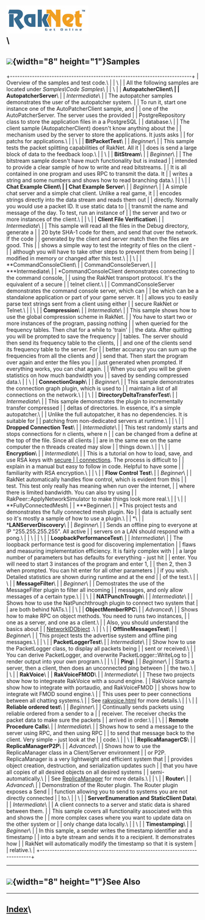 ![Oculus VR, Inc.](RakNetLogo.jpg)\
\
  ----------------------------------------------
  ![](spacer.gif){width="8" height="1"}Samples
  ----------------------------------------------

+--------------------------------------------------------------------------+
| Overview of the samples and test code.\                                  |
| \                                                                        |
| All the following samples are located under *Samples\\Code Samples*\     |
| \                                                                        |
| **AutopatcherClient\                                                     |
| AutopatcherServer**\                                                     |
| *Intermediate*\                                                          |
| The autopatcher samples demonstrates the user of the autopatcher system. |
| To run it, start one instance one of the AutoPatcherClient sample, and   |
| one of the AutoPatcherServer. The server uses the provided               |
| PostgreRepository class to store the application files in a a PostgreSQL |
| database.\                                                               |
| The client sample (AutopatcherClient) doesn't know anything about the    |
| mechanism used by the server to store the applications. It justs asks    |
| for patchs for applications.\                                            |
| \                                                                        |
| **BitPacketTest**\                                                       |
| *Beginner*\                                                              |
| This sample tests the packet splitting capabilities of RakNet. All it    |
| does is send a large block of data to the feedback loop.\                |
| \                                                                        |
| **BitStream**\                                                           |
| *Beginner*\                                                              |
| The bitstream sample doesn't have much functionality but is instead      |
| intended to provide a clear sample of how to write and read bitstreams.  |
| It is all contained in one program and uses RPC to transmit the data. It |
| writes a string and some numbers and shows how to read branching data.\  |
| \                                                                        |
| **Chat Example Client\                                                   |
| Chat Example Server**\                                                   |
| *Beginner*\                                                              |
| A simple chat server and a simple chat client. Unlike a real game, it    |
| encodes strings directly into the data stream and reads them out         |
| directly. Normally you would use a packet ID. It use static data to      |
| transmit the name and message of the day. To test, run an instance of    |
| the server and two or more instances of the client.\                     |
| \                                                                        |
| **Client File Verification**\                                            |
| *Intermediate*\                                                          |
| This sample will read all the files in the Debug directory, generate a   |
| 20 byte SHA-1 code for them, and send that over the network. If the code |
| generated by the client and server match then the files are good. This   |
| shows a simple way to test the integrity of files on the client -        |
| although you will have to take other steps to prevent them from being    |
| modified in memory or changed after this test.\                          |
| \                                                                        |
| **CommandConsoleClient\                                                  |
| CommandConsoleServer\                                                    |
| ***Intermediate\                                                         |
| *CommandConsoleClient demonstrates connecting to the command console,    |
| using the RakNet transport protocol. It's the equivalent of a secure     |
| telnet client.\                                                          |
| CommandConsoleServer demonstrates the command console server, which can  |
| be which can be a standalone application or part of your game server. It |
| allows you to easily parse text strings sent from a client using either  |
| secure RakNet or Telnet.\                                                |
| \                                                                        |
| **Compression**\                                                         |
| *Intermediate*\                                                          |
| This sample shows how to use the global compression scheme in RakNet.    |
| You have to start two or more instances of the program, passing nothing  |
| when queried for the frequency tables. Then chat for a while to 'train'  |
| the data. After quitting you will be prompted to save the frequency      |
| tables. The server should then send its frequency table to the clients,  |
| and one of the clients send its frequency table to the server. For       |
| better accuracy you can sum up the frequencies from all the clients and  |
| send that. Then start the program over again and enter the files you     |
| just generated when prompted. If everything works, you can chat again.   |
| When you quit you will be given statistics on how much bandwidth you     |
| saved by sending compressed data.\                                       |
| \                                                                        |
| **ConnectionGraph**\                                                     |
| *Beginner*\                                                              |
| This sample demonstrates the connection graph plugin, which is used to   |
| maintain a list of all connections on the network.\                      |
| \                                                                        |
| **DirectoryDeltaTransferTest**\                                          |
| *Intermediate*\                                                          |
| This sample demonstrates the plugin to incrementally transfer compressed |
| deltas of directories. In essence, it's a simple autopatcher.\           |
| Unlike the full autopatcher, it has no dependencies. It is suitable for  |
| patching from non-dedicated servers at runtime.\                         |
| \                                                                        |
| **Dropped Connection Test**\                                             |
| *Intermediate*\                                                          |
| This test randomly starts and stops connections for n clients, where n   |
| can be changed from a define at the top of the file. Since all clients   |
| are in the same exe on the same computer the n threads created may slow  |
| things down.\                                                            |
| \                                                                        |
| **Encryption**\                                                          |
| *Intermediate*\                                                          |
| This is a tutorial on how to load, save, and use RSA keys with [secure   |
| connections](secureconnections.html). The process is difficult to        |
| explain in a manual but easy to follow in code. Helpful to have some     |
| familiarity with RSA encryption.\                                        |
| \                                                                        |
| **Flow Control Test**\                                                   |
| *Beginner*\                                                              |
| RakNet automatically handles flow control, which is evident from this    |
| test. This test only really has meaning when run over the internet,      |
| where there is limited bandwidth. You can also try using                 |
| RakPeer::ApplyNetworkSimulator to make things look more real.\           |
| \                                                                        |
| **FullyConnectedMesh\                                                    |
| ***Beginner\                                                             |
| *This project tests and demonstrates the fully connected mesh plugin. No |
| data is actually sent so it's mostly a sample of how to use a plugin.\   |
| *\                                                                       |
| ***LANServerDiscovery**\                                                 |
| *Beginner*\                                                              |
| Sends an offline ping to everyone at IP "255.255.255.255". All active    |
| servers on a LAN should respond with a pong.\                            |
| \                                                                        |
| \                                                                        |
| **LoopbackPerformanceTest**\                                             |
| *Intermediate*\                                                          |
| The loopback performance test is good for discovering implementation     |
| flaws and measuring implementation efficiency. It is fairly complex with |
| a large number of parameters but has defaults for everything - just hit  |
| enter. You will need to start 3 instances of the program and enter 1,    |
| then 2, then 3 when prompted. You can hit enter for all other parameters |
| if you wish. Detailed statistics are shown during runtime and at the end |
| of the test.\                                                            |
| \                                                                        |
| **MessageFilter**\                                                       |
| *Beginner*\                                                              |
| Demostrates the use of the MessageFilter plugin to filter all incoming   |
| messages, and only allow messages of a certain type.\                    |
| \                                                                        |
| **NATPunchTrough**\                                                      |
| *Intermediate*\                                                          |
| Shows how to use the NatPunchthrough plugin to connect two system that   |
| are both behind NATs.\                                                   |
| \                                                                        |
| **ObjectMemberRPC**\                                                     |
| *Advanced*\                                                              |
| Shows how to make RPC on object methods. You need to runs two instances, |
| one as a server, and one as a client.\                                   |
| Also, you should understand the basics about                             |
| [NetworkIDObject](networkidobject.html) .\                               |
| \                                                                        |
| **OfflineMessagesTest**\                                                 |
| *Beginner*\                                                              |
| This project tests the advertise system and offline ping messages.\      |
| \                                                                        |
| **PacketLoggerTest**\                                                    |
| *Intermediate*\                                                          |
| Show how to use the PacketLogger class, to display all packets being     |
| sent or received.\                                                       |
| You can derive PacketLogger, and overwrite PacketLogger::WriteLog to     |
| render output into your own program.\                                    |
| \                                                                        |
| **Ping**\                                                                |
| *Beginner*\                                                              |
| Starts a server, then a client, then does an unconnected ping between    |
| the two.\                                                                |
| \                                                                        |
| **RakVoice**\                                                            |
| **RakVoiceFMOD**\                                                        |
| *Intermediate*\                                                          |
| These two projects show how to integreate RakVoice with a sound engine.  |
| RakVoice sample show how to integrate with portaudio, and RakVoiceFMOD   |
| shows how to integrate wit FMOD sound engine.\                           |
| This uses peer to peer connections between all chatting systems.\        |
| See [rakvoice.html](rakvoice.html) for more details.\                    |
| \                                                                        |
| **Reliable ordered test**\                                               |
| *Beginner*\                                                              |
| Continually sends packets using reliable ordered from a sender to a      |
| receiver. The receiver checks the packet data to make sure the packets   |
| arrived in order.\                                                       |
| \                                                                        |
| **Remote Procedure Calls**\                                              |
| *Intermediate*\                                                          |
| Shows how to send a message to the server using RPC, and then using RPC  |
| to send that message back to the client. Very simple - just look at the  |
| code.\                                                                   |
| \                                                                        |
| **ReplicaManagerCS**\                                                    |
| **ReplicaManagerP2P**\                                                   |
| *Advanced*\                                                              |
| Shows how to use the ReplicaManager class in a Client/Server environment |
| or P2P. ReplicaManager is a very lightweight and efficient system that   |
| provides object creation, destruction, and serialization updates such    |
| that you have all copies of all desired objects on all desired systems   |
| semi-automatically.\                                                     |
| See [ReplicaManager](replicamanager.html) for more details.\             |
| \                                                                        |
| **Router**\                                                              |
| *Advanced*\                                                              |
| Demonstration of the Router plugin. The Router plugin exposes a Send     |
| function allowing you to send to systems you are not directly connected  |
| to.\                                                                     |
| \                                                                        |
| **ServerEnumeration and StaticClient Data**\                             |
| *Intermediate*\                                                          |
| A client connects to a server and static data is shared between them.    |
| This sample covers all functionality associated with this and shows the  |
| more complex cases where you want to update data on the other system or  |
| only change data locally.\                                               |
| \                                                                        |
| **Timestamping**\                                                        |
| *Beginner*\                                                              |
| In this sample, a sender writes the timestamp identifier and a timestamp |
| into a byte stream and sends it to a recipient. It demonstrates how      |
| RakNet will automatically modify the timestamp so that it is system      |
| relative.\                                                               |
+--------------------------------------------------------------------------+

  -----------------------------------------------
  ![](spacer.gif){width="8" height="1"}See Also
  -----------------------------------------------

  ----------------------
  [Index](index.html)\
  ----------------------


